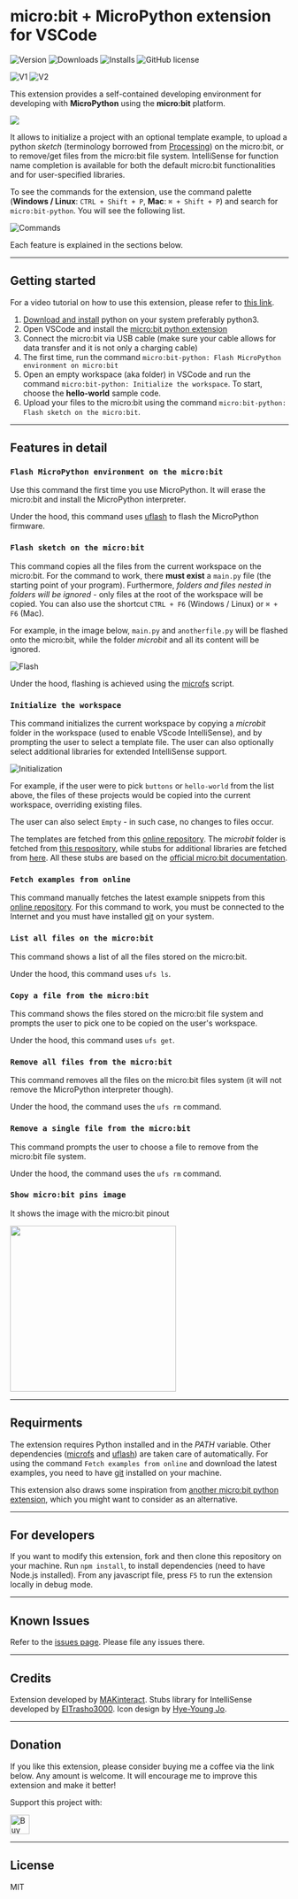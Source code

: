 # micro:bit + MicroPython extension for VSCode

![Version](https://img.shields.io/visual-studio-marketplace/v/MAKinteract.micro-bit-python)
![Downloads](https://img.shields.io/visual-studio-marketplace/d/MAKinteract.micro-bit-python)
![Installs](https://img.shields.io/visual-studio-marketplace/i/MAKinteract.micro-bit-python?color=pink)
![GitHub license](https://img.shields.io/badge/license-MIT-red.svg?style=flat-square)

![V1](https://img.shields.io/badge/micro:bit-V1-green)
![V2](https://img.shields.io/badge/micro:bit-V2-blue)

This extension provides a self-contained developing environment for developing with **MicroPython** using the **micro:bit** platform.

![](images/overview.png)

It allows to initialize a project with an optional template example, to upload a python _sketch_ (terminology borrowed from [Processing](<https://en.wikipedia.org/wiki/Processing_(programming_language)>)) on the micro:bit, or to remove/get files from the micro:bit file system. IntelliSense for function name completion is available for both the default micro:bit functionalities and for user-specified libraries.

To see the commands for the extension, use the command palette (**Windows / Linux**: `CTRL + Shift + P`, **Mac**: `⌘ + Shift + P`) and search for `micro:bit-python`. You will see the following list.

![Commands](images/commands.png)

Each feature is explained in the sections below.

---

## Getting started

For a video tutorial on how to use this extension, please refer to [this link](https://youtu.be/eSGJLu1kqyg).

1. [Download and install](https://www.python.org/downloads/) python on your system preferably python3.
2. Open VSCode and install the [micro:bit python extension](https://marketplace.visualstudio.com/items?itemName=MAKinteract.micro-bit-python)
3. Connect the micro:bit via USB cable (make sure your cable allows for data transfer and it is not only a charging cable)
4. The first time, run the command `micro:bit-python: Flash MicroPython environment on micro:bit`
5. Open an empty workspace (aka folder) in VSCode and run the command `micro:bit-python: Initialize the workspace`. To start, choose the **hello-world** sample code.
6. Upload your files to the micro:bit using the command `micro:bit-python: Flash sketch on the micro:bit`.

---

## Features in detail

### `Flash MicroPython environment on the micro:bit`

Use this command the first time you use MicroPython. It will erase the micro:bit and install the MicroPython interpreter.

Under the hood, this command uses [uflash](https://github.com/ntoll/uflash) to flash the MicroPython firmware.

### `Flash sketch on the micro:bit`

This command copies all the files from the current workspace on the micro:bit. For the command to work, there **must exist** a `main.py` file (the starting point of your program). Furthermore, _folders and files nested in folders will be ignored_ - only files at the root of the workspace will be copied. You can also use the shortcut `CTRL + F6` (Windows / Linux) or `⌘ + F6` (Mac).

For example, in the image below, `main.py` and `anotherfile.py` will be flashed onto the micro:bit, while the folder _microbit_ and all its content will be ignored.

![Flash](images/flash.png)

Under the hood, flashing is achieved using the [microfs](https://github.com/ntoll/microfs) script.

### `Initialize the workspace`

This command initializes the current workspace by copying a _microbit_ folder in the workspace (used to enable VScode IntelliSense), and by prompting the user to select a template file. The user can also optionally select additional libraries for extended IntelliSense support.

![Initialization](images/initialization.png)

For example, if the user were to pick `buttons` or `hello-world` from the list above, the files of these projects would be copied into the current workspace, overriding existing files.

The user can also select `Empty` - in such case, no changes to files occur.

The templates are fetched from this [online repository](https://github.com/makinteract/micropython-examples). The _microbit_ folder is fetched from [this respository](https://github.com/ElTrasho3000/Microbit-Basic-Stubs), while stubs for additional libraries are fetched from [here](https://github.com/ElTrasho3000/Microbit-Extended-Stubs). All these stubs are based on the [official micro:bit documentation](https://microbit-micropython.readthedocs.io/en/v2-docs/).

### `Fetch examples from online`

This command manually fetches the latest example snippets from this [online repository](https://github.com/makinteract/micropython-examples). For this command to work, you must be connected to the Internet and you must have installed [git](https://git-scm.com) on your system.

### `List all files on the micro:bit`

This command shows a list of all the files stored on the micro:bit.

Under the hood, this command uses `ufs ls`.

### `Copy a file from the micro:bit`

This command shows the files stored on the micro:bit file system and prompts the user to pick one to be copied on the user's workspace.

Under the hood, this command uses `ufs get`.

### `Remove all files from the micro:bit`

This command removes all the files on the micro:bit files system (it will not remove the MicroPython interpreter though).

Under the hood, the command uses the `ufs rm` command.

### `Remove a single file from the micro:bit`

This command prompts the user to choose a file to remove from the micro:bit file system.

Under the hood, the command uses the `ufs rm` command.

### `Show micro:bit pins image`

It shows the image with the micro:bit pinout

<img src="images/pinout.png" height="300" />

---

## Requirments

The extension requires Python installed and in the _PATH_ variable. Other dependencies ([microfs](https://github.com/ntoll/microfs) and [uflash](https://github.com/ntoll/uflash)) are taken care of automatically. For using the command `Fetch examples from online` and download the latest examples, you need to have [git](https://git-scm.com) installed on your machine.

This extension also draws some inspiration from [another micro:bit python extension](https://github.com/PhonicCanine/vscode-microbit), which you might want to consider as an alternative.

---

## For developers

If you want to modify this extension, fork and then clone this repository on your machine. Run `npm install`, to install dependencies (need to have Node.js installed). From any javascript file, press `F5` to run the extension locally in debug mode.

---

## Known Issues

Refer to the [issues page](https://github.com/makinteract/vscode-microbit-micropython/issues). Please file any issues there.

---

## Credits

Extension developed by [MAKinteract](https://makinteract.kaist.ac.kr). Stubs library for IntelliSense developed by [ElTrasho3000](https://github.com/ElTrasho3000). Icon design by [Hye-Young Jo](https://www.hyeyoungjo.com).

---

## Donation

If you like this extension, please consider buying me a coffee via the link below. Any amount is welcome. It will encourage me to improve this extension and make it better!

Support this project with:

<a href="https://www.buymeacoffee.com/andreaHCI" target="_blank"><img src="https://cdn.buymeacoffee.com/buttons/v2/default-yellow.png" alt="Buy Me A Coffee" style="height: 35px !important" ></a>

---

## License

MIT
